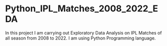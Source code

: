 # Python_IPL_Matches_2008_2022_EDA
In this project I am carrying out Exploratory Data Analysis on IPL Matches of all season from 2008 to 2022. I am using Python Programming language.
